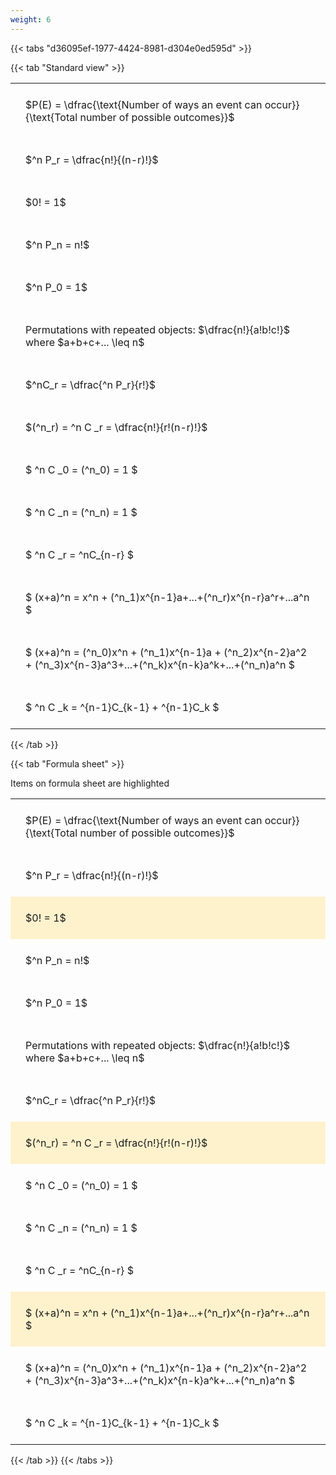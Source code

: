 ```yaml
---
weight: 6
---
```


{{< tabs "d36095ef-1977-4424-8981-d304e0ed595d" >}}

{{< tab "Standard view" >}}

<style type="text/css">
#T_8087a th.col_heading {
  text-align: left;
  font-size: 1em;
}
#T_8087a td {
  text-align: left;
  font-size: 1em;
  padding: 1.5em;
}
</style>
<table id="T_8087a">
  <thead>
  </thead>
  <tbody>
    <tr>
      <td id="T_8087a_row0_col0" class="data row0 col0" >$P(E) = \dfrac{\text{Number of ways an event can occur}}{\text{Total number of possible outcomes}}$</td>
    </tr>
    <tr>
      <td id="T_8087a_row1_col0" class="data row1 col0" >$^n P_r = \dfrac{n!}{(n-r)!}$</td>
    </tr>
    <tr>
      <td id="T_8087a_row2_col0" class="data row2 col0" >$0! = 1$</td>
    </tr>
    <tr>
      <td id="T_8087a_row3_col0" class="data row3 col0" >$^n P_n = n!$</td>
    </tr>
    <tr>
      <td id="T_8087a_row4_col0" class="data row4 col0" >$^n P_0 = 1$</td>
    </tr>
    <tr>
      <td id="T_8087a_row5_col0" class="data row5 col0" >Permutations with repeated objects: $\dfrac{n!}{a!b!c!}$ where $a+b+c+... \leq n$</td>
    </tr>
    <tr>
      <td id="T_8087a_row6_col0" class="data row6 col0" >$^nC_r = \dfrac{^n P_r}{r!}$</td>
    </tr>
    <tr>
      <td id="T_8087a_row7_col0" class="data row7 col0" >$(^n_r) = ^n C _r = \dfrac{n!}{r!(n-r)!}$</td>
    </tr>
    <tr>
      <td id="T_8087a_row8_col0" class="data row8 col0" >$ ^n C _0 = (^n_0) = 1 $</td>
    </tr>
    <tr>
      <td id="T_8087a_row9_col0" class="data row9 col0" >$ ^n C _n = (^n_n) = 1 $</td>
    </tr>
    <tr>
      <td id="T_8087a_row10_col0" class="data row10 col0" >$ ^n C _r = ^nC_{n-r} $</td>
    </tr>
    <tr>
      <td id="T_8087a_row11_col0" class="data row11 col0" >$ (x+a)^n = x^n + (^n_1)x^{n-1}a+...+(^n_r)x^{n-r}a^r+...a^n    $</td>
    </tr>
    <tr>
      <td id="T_8087a_row12_col0" class="data row12 col0" >$ (x+a)^n = (^n_0)x^n + (^n_1)x^{n-1}a + (^n_2)x^{n-2}a^2 + (^n_3)x^{n-3}a^3+...+(^n_k)x^{n-k}a^k+...+(^n_n)a^n $</td>
    </tr>
    <tr>
      <td id="T_8087a_row13_col0" class="data row13 col0" >$ ^n C _k = ^{n-1}C_{k-1} + ^{n-1}C_k $</td>
    </tr>
  </tbody>
</table>
{{< /tab >}}

{{< tab "Formula sheet" >}}

Items on formula sheet are highlighted 
<br>
<style type="text/css">
#T_54042 th.col_heading {
  text-align: left;
  font-size: 1em;
}
#T_54042 td {
  text-align: left;
  font-size: 1em;
  padding: 1.5em;
}
#T_54042_row0_col0, #T_54042_row1_col0, #T_54042_row3_col0, #T_54042_row4_col0, #T_54042_row5_col0, #T_54042_row6_col0, #T_54042_row8_col0, #T_54042_row9_col0, #T_54042_row10_col0, #T_54042_row12_col0, #T_54042_row13_col0 {
  background-color: rgba(0,0,0,0);
}
#T_54042_row2_col0, #T_54042_row7_col0, #T_54042_row11_col0 {
  background-color: rgba(255,194,10, 0.2);
}
</style>
<table id="T_54042">
  <thead>
  </thead>
  <tbody>
    <tr>
      <td id="T_54042_row0_col0" class="data row0 col0" >$P(E) = \dfrac{\text{Number of ways an event can occur}}{\text{Total number of possible outcomes}}$</td>
    </tr>
    <tr>
      <td id="T_54042_row1_col0" class="data row1 col0" >$^n P_r = \dfrac{n!}{(n-r)!}$</td>
    </tr>
    <tr>
      <td id="T_54042_row2_col0" class="data row2 col0" >$0! = 1$</td>
    </tr>
    <tr>
      <td id="T_54042_row3_col0" class="data row3 col0" >$^n P_n = n!$</td>
    </tr>
    <tr>
      <td id="T_54042_row4_col0" class="data row4 col0" >$^n P_0 = 1$</td>
    </tr>
    <tr>
      <td id="T_54042_row5_col0" class="data row5 col0" >Permutations with repeated objects: $\dfrac{n!}{a!b!c!}$ where $a+b+c+... \leq n$</td>
    </tr>
    <tr>
      <td id="T_54042_row6_col0" class="data row6 col0" >$^nC_r = \dfrac{^n P_r}{r!}$</td>
    </tr>
    <tr>
      <td id="T_54042_row7_col0" class="data row7 col0" >$(^n_r) = ^n C _r = \dfrac{n!}{r!(n-r)!}$</td>
    </tr>
    <tr>
      <td id="T_54042_row8_col0" class="data row8 col0" >$ ^n C _0 = (^n_0) = 1 $</td>
    </tr>
    <tr>
      <td id="T_54042_row9_col0" class="data row9 col0" >$ ^n C _n = (^n_n) = 1 $</td>
    </tr>
    <tr>
      <td id="T_54042_row10_col0" class="data row10 col0" >$ ^n C _r = ^nC_{n-r} $</td>
    </tr>
    <tr>
      <td id="T_54042_row11_col0" class="data row11 col0" >$ (x+a)^n = x^n + (^n_1)x^{n-1}a+...+(^n_r)x^{n-r}a^r+...a^n    $</td>
    </tr>
    <tr>
      <td id="T_54042_row12_col0" class="data row12 col0" >$ (x+a)^n = (^n_0)x^n + (^n_1)x^{n-1}a + (^n_2)x^{n-2}a^2 + (^n_3)x^{n-3}a^3+...+(^n_k)x^{n-k}a^k+...+(^n_n)a^n $</td>
    </tr>
    <tr>
      <td id="T_54042_row13_col0" class="data row13 col0" >$ ^n C _k = ^{n-1}C_{k-1} + ^{n-1}C_k $</td>
    </tr>
  </tbody>
</table>
{{< /tab >}}
{{< /tabs >}}